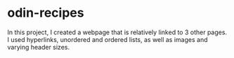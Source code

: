 # odin-recipes
In this project, I created a webpage that is relatively linked to 3 other pages. I used hyperlinks, unordered and ordered lists, as well as images and varying header sizes.